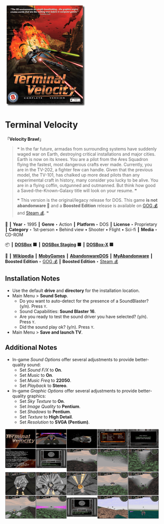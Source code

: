 ![](Thumbnail.png "application-thumbnail")

# Terminal Velocity

「**Velocity Brawl**」

> ❝ In the far future, armadas from surrounding systems have suddenly waged war on Earth, destroying critical installations and major cities. Earth is now on its knees. You are a pilot from the Ares Squadron flying the fastest, most dangerous crafts ever made. Currently, you are in the TV-202, a fighter few can handle. Given that the previous model, the TV-101, has chalked up more dead pilots than any experimental craft in history, many consider you lucky to be alive. You are in a flying coffin, outgunned and outmanned. But think how good a Saved-the-Known-Galaxy title will look on your resume. ❞
>
> ❝ This version is the original/legacy release for DOS. This game **is not abandonware 🚫** and a **Boosted Edition** release is available on [GOG 💰](https://www.gog.com/en/game/terminal_velocity_boosted_edition) and [Steam 💰](https://store.steampowered.com/app/1956430/Terminal_Velocity_Boosted_Edition/). ❞
>

📌 ┃ **Year** ‣ 1995 ┃ **Genre** ‣ Action ┃ **Platform** ‣ DOS ┃ **License** ‣ Proprietary ┃ **Category** ‣ 1st-person • Behind view • Shooter • Flight • Sci-fi ┃ **Media** ‣ CD-ROM 

📦 ┃ **[DOSBox](https://www.dosbox.com/) 🟩** ┃ **[DOSBox Staging](https://dosbox-staging.github.io/) 🟩** ┃ **[DOSBox-X](https://dosbox-x.com/) 🟩** 

📎 ┃ **[Wikipedia](https://en.wikipedia.org/wiki/Terminal_Velocity_(video_game))** ┃ **[MobyGames](https://www.mobygames.com/game/635/terminal-velocity/)** ┃ **[AbandonwareDOS](https://www.abandonwaredos.com/abandonware-game.php?abandonware=Terminal+Velocity&gid=1360)** ┃ **[MyAbandonware](https://www.myabandonware.com/game/terminal-velocity-2s9)** ┃ **Boosted Edition** ‣ [GOG 💰](https://www.gog.com/en/game/terminal_velocity_boosted_edition) ┃ **Boosted Edition** ‣ [Steam 💰](https://store.steampowered.com/app/1956430/Terminal_Velocity_Boosted_Edition/) 

## Installation Notes
- Use the default **drive** and **directory** for the installation location.
- Main Menu > **Sound Setup**.
  - Do you want to auto-detect for the presence of a SoundBlaster? (y/n). Press `Y`.
  - Sound Capabilities: **Sound Blaster 16**.
  - Are you ready to test the sound driver you have selected? (y/n). Press `Y`.
  - Did the sound play ok? (y/n). Press `Y`.
- Main Menu > **Save and launch TV**.

## Additional Notes
- In-game *Sound Options* offer several adjustments to provide better-quality sound:
  - Set *Sound F/X* to **On**.
  - Set *Music* to **On**.
  - Set *Music Freq* to **22050**.
  - Set *Playback* to **Stereo**.
- In-game *Graphic Options* offer several adjustments to provide better-quality graphics:
  - Set *Sky Texture* to **On**.
  - Set *Image Quality* to **Pentium**.
  - Set *Shadows* to **Pentium**.
  - Set *Texture* to **High Detail**.
  - Set *Resolution* to **SVGA (Pentium)**.

![](Montage.png "Terminal Velocity")


